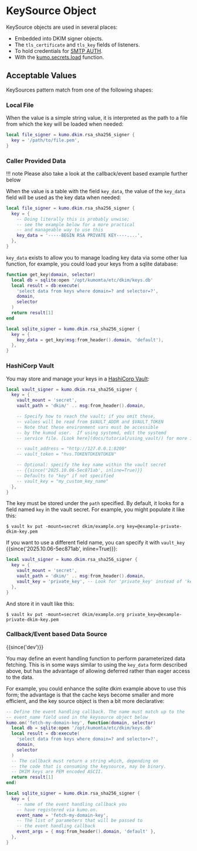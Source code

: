 # KeySource Object

KeySource objects are used in several places:

* Embedded into DKIM signer objects.
* The `tls_certificate` and `tls_key` fields of listeners.
* To hold credentials for [SMTP AUTH](./kumo/make_egress_path/smtp_auth_plain_password.md).
* With the [kumo.secrets.load](kumo.secrets/load.md) function.

## Acceptable Values

KeySources pattern match from one of the following shapes:

### Local File

When the value is a simple string value, it is interpreted as
the path to a file from which the key will be loaded when needed:

```lua
local file_signer = kumo.dkim.rsa_sha256_signer {
  key = '/path/to/file.pem',
}
```

### Caller Provided Data

!!! note
    Please also take a look at the callback/event based example further below

When the value is a table with the field `key_data`,
the value of the `key_data` field will be used as the key
data when needed:

```lua
local file_signer = kumo.dkim.rsa_sha256_signer {
  key = {
    -- Doing literally this is probably unwise;
    -- see the example below for a more practical
    -- and manageable way to use this
    key_data = '-----BEGIN RSA PRIVATE KEY----....',
  },
}
```

`key_data` exists to allow you to manage loading key data
via some other lua function, for example, you could load
your keys from a sqlite database:

```lua
function get_key(domain, selector)
  local db = sqlite:open '/opt/kumomta/etc/dkim/keys.db'
  local result = db:execute(
    'select data from keys where domain=? and selector=?',
    domain,
    selector
  )
  return result[1]
end

local sqlite_signer = kumo.dkim.rsa_sha256_signer {
  key = {
    key_data = get_key(msg:from_header().domain, 'default'),
  },
}
```

### HashiCorp Vault

You may store and manage your keys in a [HashiCorp
Vault](https://www.hashicorp.com/products/vault):

```lua
local vault_signer = kumo.dkim.rsa_sha256_signer {
  key = {
    vault_mount = 'secret',
    vault_path = 'dkim/' .. msg:from_header().domain,

    -- Specify how to reach the vault; if you omit these,
    -- values will be read from $VAULT_ADDR and $VAULT_TOKEN
    -- Note that these environment vars must be accessible
    -- by the kumod user.  If using systemd, edit the systemd
    -- service file. [Look here](docs/tutorial/using_vault/) for more information

    -- vault_address = "http://127.0.0.1:8200"
    -- vault_token = "hvs.TOKENTOKENTOKEN"

    -- Optional: specify the key name within the vault secret
    -- {{since('2025.10.06-5ec871ab', inline=True)}}
    -- Defaults to "key" if not specified
    -- vault_key = "my_custom_key_name"
  },
}
```

The key must be stored under the `path` specified. By default, it looks for a field named `key` in the vault secret.
For example, you might populate it like this:

```console
$ vault kv put -mount=secret dkim/example.org key=@example-private-dkim-key.pem
```

If you want to use a different field name, you can specify it with `vault_key` {{since('2025.10.06-5ec871ab', inline=True)}}:

```lua
local vault_signer = kumo.dkim.rsa_sha256_signer {
  key = {
    vault_mount = 'secret',
    vault_path = 'dkim/' .. msg:from_header().domain,
    vault_key = 'private_key', -- Look for 'private_key' instead of 'key'
  },
}
```

And store it in vault like this:

```console
$ vault kv put -mount=secret dkim/example.org private_key=@example-private-dkim-key.pem
```

### Callback/Event based Data Source

{{since('dev')}}

You may define an event handling function to perform parameterized data
fetching.  This is in some ways similar to using the `key_data` form described
above, but has the advantage of allowing deferred rather than eager access to
the data.

For example, you could enhance the sqlite dkim example above to use this form;
the advantage is that the cache keys become smaller and more efficient, and the
key source object is then a bit more declarative:

```lua
-- Define the event handling callback. The name must match up to the
-- event_name field used in the keysource object below
kumo.on('fetch-my-domain-key', function(domain, selector)
  local db = sqlite:open '/opt/kumomta/etc/dkim/keys.db'
  local result = db:execute(
    'select data from keys where domain=? and selector=?',
    domain,
    selector
  )
  -- The callback must return a string which, depending on
  -- the code that is consuming the keysource, may be binary.
  -- DKIM keys are PEM encoded ASCII.
  return result[1]
end)

local sqlite_signer = kumo.dkim.rsa_sha256_signer {
  key = {
    -- name of the event handling callback you
    -- have registered via kumo.on.
    event_name = 'fetch-my-domain-key',
    -- The list of parameters that will be passed to
    -- the event handling callback
    event_args = { msg:from_header().domain, 'default' },
  },
}
```

